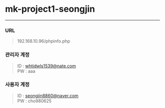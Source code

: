 # mk-project1-seongjin

---------


### URL

> 192.168.10.96/phpinfo.php


### 관리자 계정

> ID : whtjdwls1539@nate.com    
> PW : aaa

### 사용자 계정

> ID : seongjin8860@naver.com    
> PW : cho980625 